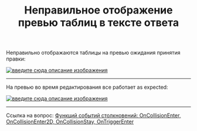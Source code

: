 ﻿---
title: "Неправильное отображение превью таблиц в тексте ответа"
se.owner.user_id: 440123
se.owner.display_name: "RiotBr3aker"
se.owner.link: "https://ru.meta.stackoverflow.com/users/440123/riotbr3aker"
se.link: "https://ru.meta.stackoverflow.com/questions/11509/%d0%9d%d0%b5%d0%bf%d1%80%d0%b0%d0%b2%d0%b8%d0%bb%d1%8c%d0%bd%d0%be%d0%b5-%d0%be%d1%82%d0%be%d0%b1%d1%80%d0%b0%d0%b6%d0%b5%d0%bd%d0%b8%d0%b5-%d0%bf%d1%80%d0%b5%d0%b2%d1%8c%d1%8e-%d1%82%d0%b0%d0%b1%d0%bb%d0%b8%d1%86-%d0%b2-%d1%82%d0%b5%d0%ba%d1%81%d1%82%d0%b5-%d0%be%d1%82%d0%b2%d0%b5%d1%82%d0%b0"
se.question_id: 11509
se.post_type: question
---
<p>Неправильно отображаются таблицы на превью ожидания принятия правки:</p>
<p><a href="https://i.stack.imgur.com/po9j2.png" rel="nofollow noreferrer"><img src="https://i.stack.imgur.com/po9j2.png" alt="введите сюда описание изображения" /></a></p>
<hr />
<p>На превью во время редактирования все работает as expected:</p>
<p><a href="https://i.stack.imgur.com/AvmrW.png" rel="nofollow noreferrer"><img src="https://i.stack.imgur.com/AvmrW.png" alt="введите сюда описание изображения" /></a></p>
<hr />
<p>Ссылка на вопрос:
<a href="https://ru.stackoverflow.com/questions/1274786/%D0%A4%D1%83%D0%BD%D0%BA%D1%86%D0%B8%D0%B9-%D1%81%D0%BE%D0%B1%D1%8B%D1%82%D0%B8%D0%B9-%D1%81%D1%82%D0%BE%D0%BB%D0%BA%D0%BD%D0%BE%D0%B2%D0%B5%D0%BD%D0%B8%D0%B9-oncollisionenter-oncollisionenter2d-oncollisions">Функций событий столкновений: OnCollisionEnter, OnCollisionEnter2D, OnCollisionStay, OnTriggerEnter</a></p>

